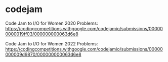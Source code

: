 # codejam
Code Jam to I/O for Women 2020
Problems: https://codingcompetitions.withgoogle.com/codejamio/submissions/000000000019ff03/000000000063d6e8

Code Jam to I/O for Women 2022
Problems: https://codingcompetitions.withgoogle.com/codejamio/submissions/00000000009d9870/000000000063d6e8